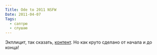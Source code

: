 ```yaml
---
Title: Ode to 2011 NSFW
Date: 2011-04-07
Tags: 
  - саптрю
  - слушаю
---
```


<div class="text">Экплицит, так сказать, <a href="http://vimeo.com/20260130">контент</a>. Но как круто сделано от начала и до конца!</div>